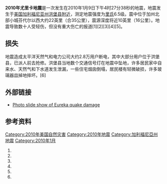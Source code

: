 **2010年尤里卡地震**是一次发生在2010年1月9日下午4时27分38秒的地震，地震发生于[美国](../Page/美国.md "wikilink")[加利福尼亚州](../Page/加利福尼亚州.md "wikilink")[洪堡县附近](https://zh.wikipedia.org/wiki/洪堡县_\(加利福尼亚州\) "wikilink")，测定地震强度为[里氏](https://zh.wikipedia.org/wiki/里氏 "wikilink")6.5级。震中位于加州北部小城芬代尔以西大约22英里（合35公里），震源深度将近10英里（16公里）。地震导致数十人受轻伤，但没有重大伤亡的报道\[1\]\[2\]\[3\]\[4\]\[5\]。

## 损失

地震造成太平洋天然气和电力公司大约2.8万用户断电，其中大部分用户位于洪堡县，已派人前去抢修。洪堡县当地数个交通信号灯在地震中坠地，许多居民家中自来水、天然气和下水道发生泄漏，一些住宅烟囱倒塌，居民楼有轻微破损，许多玻璃器皿掉地摔坏。\[6\]

## 外部链接

  - [Photo slide show of Eureka quake
    damage](http://extras.mercurynews.com/slideshows/news/2010/01/eurekaquake/)

## 参考资料

[Category:2010年美国自然灾害](https://zh.wikipedia.org/wiki/Category:2010年美国自然灾害 "wikilink")
[Category:2010年地震](https://zh.wikipedia.org/wiki/Category:2010年地震 "wikilink")
[Category:加利福尼亞州地震](https://zh.wikipedia.org/wiki/Category:加利福尼亞州地震 "wikilink")
[Category:2010年1月](https://zh.wikipedia.org/wiki/Category:2010年1月 "wikilink")

1.

2.

3.

4.

5.

6.